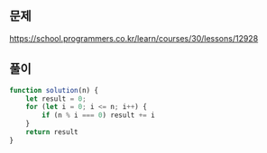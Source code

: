 ## 문제
https://school.programmers.co.kr/learn/courses/30/lessons/12928
## 풀이
```javascript
function solution(n) {
    let result = 0;
    for (let i = 0; i <= n; i++) {
        if (n % i === 0) result += i
    }
    return result
}
```

